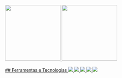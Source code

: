 <div>
  <a href="https://github.com/ClauHenrique">
  <img height="180em" src="https://github-readme-stats.vercel.app/api/top-langs/?username=ClauHenrique&layout=compact&langs_count=7&theme=dracula"/>
  <img height="180em" src="https://github-readme-stats.vercel.app/api?username=ClauHenrique&show_icons=true&theme=dracula&include_all_commits=true&count_private=true"/>
</div>

<div style="display: inline_block"><br>
  ## Ferramentas e Tecnologias
  <img src="https://cdn.jsdelivr.net/gh/devicons/devicon/icons/nodejs/nodejs-original.svg" />
  <img src="https://cdn.jsdelivr.net/gh/devicons/devicon/icons/vuejs/vuejs-original-wordmark.svg" />
  <img src="https://cdn.jsdelivr.net/gh/devicons/devicon/icons/nestjs/nestjs-plain.svg" />
  <img src="https://cdn.jsdelivr.net/gh/devicons/devicon/icons/python/python-original-wordmark.svg" />
  <img src="https://cdn.jsdelivr.net/gh/devicons/devicon/icons/mysql/mysql-plain-wordmark.svg" />
</div>
  
